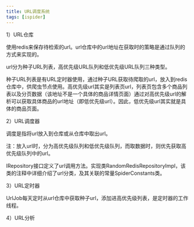 ```yaml
---
title: URL调度系统
tags: [ispider]
---
```


1）URL仓库

使用redis来保存待检索的url。url仓库中的url地址在获取时的策略是通过队列的方式来实现的。

url分为种子URL列表，高优先级URL队列和低优先级URL队列三种类型。

种子URL列表是有URL定时器使用，通过种子URL获取待爬取的url，放入到redis仓库中，供爬虫节点使用。高优先级url其实是列表页url，列表页包含多个商品列表以及分页数据（该地址不是一个具体的商品详情页面）通过对高优先级url的解析可以获取具体商品的url地址（即低优先级url）。因此，低优先级url其实就是具体的商品页面。

2）URL调度器

调度是指将url放入到仓库或从仓库中取出url。

注：放入url时，分为高优先级队列和低优先级队列，而取数据时，则优先获取高优先级队列中的url。

IRepository接口定义了url调用方法。实现类RandomRedisRepositoryImpl，该类的注释中详细介绍了url分类，及其关联的常量SpiderConstants类。

3）URL定时器

UrlJob每天定时从url仓库中获取种子url，添加进高优先级列表，是定时器的工作线程。

4）URL分析


